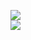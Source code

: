 [![](https://img.shields.io/badge/Made%20With-Github%20Spray-lightgrey.svg?style=for-the-badge&logo=github)](https://github.com/Annihil/github-spray#24584)  
[![](https://i.imgur.com/2DrTn0Z.gif)](https://github.com/Annihil/github-spray)
